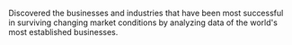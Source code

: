 Discovered the businesses and industries that have been most successful in surviving changing market conditions by analyzing data of the world's most established businesses.
